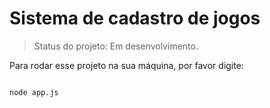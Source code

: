 <h1>Sistema de cadastro de jogos</h1>

> Status do projeto: Em desenvolvimento.

Para rodar esse projeto na sua máquina, por favor digite:

````

node app.js
````
